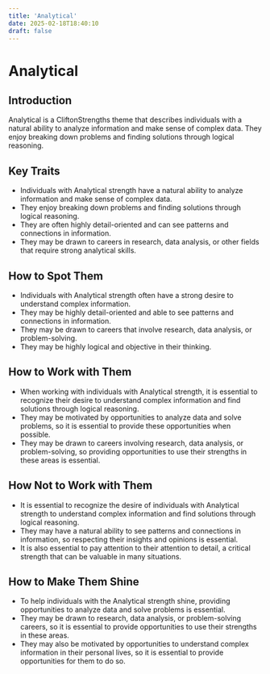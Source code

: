 ```yaml
---
title: 'Analytical'
date: 2025-02-18T18:40:10
draft: false
---
```


# Analytical

## Introduction

Analytical is a CliftonStrengths theme that describes individuals with a natural ability to analyze information and make sense of complex data. They enjoy breaking down problems and finding solutions through logical reasoning.

## Key Traits

- Individuals with Analytical strength have a natural ability to analyze information and make sense of complex data.
- They enjoy breaking down problems and finding solutions through logical reasoning.
- They are often highly detail-oriented and can see patterns and connections in information.
- They may be drawn to careers in research, data analysis, or other fields that require strong analytical skills.

## How to Spot Them

- Individuals with Analytical strength often have a strong desire to understand complex information.
- They may be highly detail-oriented and able to see patterns and connections in information.
- They may be drawn to careers that involve research, data analysis, or problem-solving.
- They may be highly logical and objective in their thinking.

## How to Work with Them

- When working with individuals with Analytical strength, it is essential to recognize their desire to understand complex information and find solutions through logical reasoning.
- They may be motivated by opportunities to analyze data and solve problems, so it is essential to provide these opportunities when possible.
- They may be drawn to careers involving research, data analysis, or problem-solving, so providing opportunities to use their strengths in these areas is essential.

## How Not to Work with Them

- It is essential to recognize the desire of individuals with Analytical strength to understand complex information and find solutions through logical reasoning.
- They may have a natural ability to see patterns and connections in information, so respecting their insights and opinions is essential.
- It is also essential to pay attention to their attention to detail, a critical strength that can be valuable in many situations.

## How to Make Them Shine

- To help individuals with the Analytical strength shine, providing opportunities to analyze data and solve problems is essential.
- They may be drawn to research, data analysis, or problem-solving careers, so it is essential to provide opportunities to use their strengths in these areas.
- They may also be motivated by opportunities to understand complex information in their personal lives, so it is essential to provide opportunities for them to do so.
